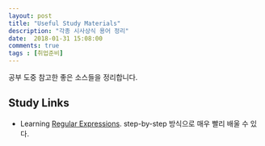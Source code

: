 ```yaml
---
layout: post
title: "Useful Study Materials"
description: "각종 시사상식 용어 정리"
date:  2018-01-31 15:08:00
comments: true
tags : [취업준비]
---
```


공부 도중 참고한 좋은 소스들을 정리합니다. 

## Study Links
- Learning [Regular Expressions](https://regexone.com/lesson/matching_characters?). step-by-step 방식으로 매우 빨리 배울 수 있다. 
